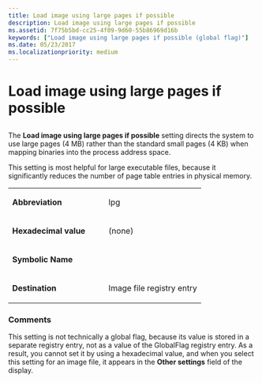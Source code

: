 ```yaml
---
title: Load image using large pages if possible
description: Load image using large pages if possible
ms.assetid: 7f75b5bd-cc25-4f09-9d60-55b86969d16b
keywords: ["Load image using large pages if possible (global flag)"]
ms.date: 05/23/2017
ms.localizationpriority: medium
---
```


# Load image using large pages if possible


## <span id="ddk_load_image_using_large_pages_if_possible_dtools"></span><span id="DDK_LOAD_IMAGE_USING_LARGE_PAGES_IF_POSSIBLE_DTOOLS"></span>


The **Load image using large pages if possible** setting directs the system to use large pages (4 MB) rather than the standard small pages (4 KB) when mapping binaries into the process address space.

This setting is most helpful for large executable files, because it significantly reduces the number of page table entries in physical memory.

<table>
<colgroup>
<col width="50%" />
<col width="50%" />
</colgroup>
<tbody>
<tr class="odd">
<td align="left"><p><strong>Abbreviation</strong></p></td>
<td align="left"><p>lpg</p></td>
</tr>
<tr class="even">
<td align="left"><p><strong>Hexadecimal value</strong></p></td>
<td align="left"><p>(none)</p></td>
</tr>
<tr class="odd">
<td align="left"><p><strong>Symbolic Name</strong></p></td>
<td align="left"></td>
</tr>
<tr class="even">
<td align="left"><p><strong>Destination</strong></p></td>
<td align="left"><p>Image file registry entry</p></td>
</tr>
</tbody>
</table>

 

### <span id="comments"></span><span id="COMMENTS"></span>Comments

This setting is not technically a global flag, because its value is stored in a separate registry entry, not as a value of the GlobalFlag registry entry. As a result, you cannot set it by using a hexadecimal value, and when you select this setting for an image file, it appears in the **Other settings** field of the display.

 

 





